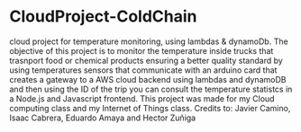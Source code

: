# CloudProject-ColdChain
cloud project for temperature monitoring, using lambdas &amp; dynamoDb. 
The objective of this project is to monitor the temperature inside trucks that trasnport food or chemical products ensuring a better quality standard by using temperatures sensors that communicate with an arduino card that creates a gateway to a AWS cloud backend using lambdas and dynamoDB and then using the ID of the trip you can consult the temperature statistcs in a Node.js and Javascript frontend.
This project was made for my Cloud computing class and my Internet of Things class.
Credits to: Javier Camino, Isaac Cabrera, Eduardo Amaya and Hector Zuñiga
